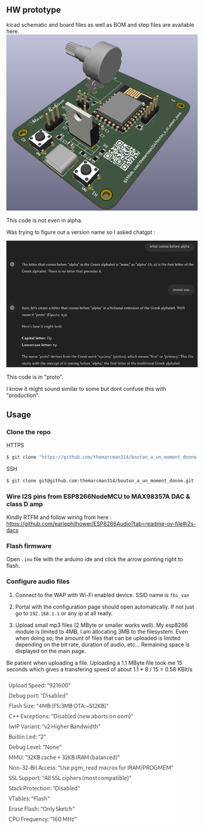 ## HW prototype
kicad schematic and board files as well as BOM and step files are available here.
![cool image](https://github.com/themarcman314/bouton_a_un_moment_donne/blob/master/pcb.png?raw=true)

This code is not even in alpha.

Was trying to figure out a version name so I asked chatgpt :

![cool image](https://github.com/themarcman314/bouton_a_un_moment_donne/blob/master/chatgpt_github.png?raw=true)

This code is in "proto".

I know it might sound similar to some but dont confuse this with "production".

## Usage

### Clone the repo
HTTPS
```bash
$ git clone "https://github.com/themarcman314/bouton_a_un_moment_donne.git"
```
SSH
```bash
$ git clone git@github.com:themarcman314/bouton_a_un_moment_donne.git
```

### Wire I2S pins from ESP8266NodeMCU to MAX98357A DAC & class D amp
Kindly RTFM and follow wiring from here :
https://github.com/earlephilhower/ESP8266Audio?tab=readme-ov-file#i2s-dacs

### Flash firmware
Open `.ino` file with the arduino ide and click the arrow pointing right to flash.

### Configure audio files
1. Connect to the WAP with Wi-Fi enabled device.
SSID name is `fbi_van`

2. Portal with the configuration page should open automatically.
If not just go to `192.168.1.1` or any ip at all really.

3. Upload small mp3 files (2 MByte or smaller works well). My esp8266 module is limited to 4MB, I am allocating 3MB to the filesystem. Even when doing so, the amount of files that can be uploaded is limited depending on the bit rate, duration of audio, etc...
Remaining space is displayed on the main page.

Be patient when uploading a file.
Uploading a 1.1 MByte file took me 15 seconds which gives a transfering speed of about 1.1 * 8 / 15 = 0.58 KBit/s


![cool image](https://github.com/themarcman314/bouton_a_un_moment_donne/blob/master/upload_speed_optimisation_parameters.png?raw=true)
